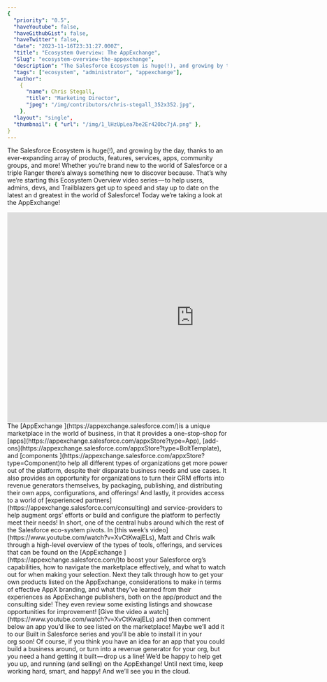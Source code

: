 ```yaml
---
{
  "priority": "0.5",
  "haveYoutube": false,
  "haveGithubGist": false,
  "haveTwitter": false,
  "date": "2023-11-16T23:31:27.000Z",
  "title": "Ecosystem Overview: The AppExchange",
  "Slug": "ecosystem-overview-the-appexchange",
  "description": "The Salesforce Ecosystem is huge(!), and growing by the day, thanks to an ever-expanding array of products, features, services, apps, community groups, and more! Whether you’re brand new to the world of Salesforce or a triple Ranger there’s always something new to discover because. That’s why we’re starting this Ecosystem Overview video series — to help users, admins, devs, and Trailblazers get up to speed and stay up to date on the latest an d greatest in the world of Salesforce!.",
  "tags": ["ecosystem", "administrator", "appexchange"],
  "author":
    {
      "name": Chris Stegall,
      "title": "Marketing Director",
      "jpeg": "/img/contributors/chris-stegall_352x352.jpg",
    },
  "layout": "single",
  "thumbnail": { "url": "/img/1_lHzUpLea7be2Er42Obc7jA.png" },
}
---
```


The Salesforce Ecosystem is huge(!), and growing by the day, thanks to an ever-expanding array of products, features, services, apps, community groups, and more! Whether you’re brand new to the world of Salesforce or a triple Ranger there’s always something new to discover because. That’s why we’re starting this Ecosystem Overview video series — to help users, admins, devs, and Trailblazers get up to speed and stay up to date on the latest an d greatest in the world of Salesforce!
Today we’re taking a look at the AppExchange!

<iframe src="https://cdn.embedly.com/widgets/media.html?src=https%3A%2F%2Fwww.youtube.com%2Fembed%2FXvCtKwajELs%3Ffeature%3Doembed&amp;display_name=YouTube&amp;url=https%3A%2F%2Fwww.youtube.com%2Fwatch%3Fv%3DXvCtKwajELs&amp;image=https%3A%2F%2Fi.ytimg.com%2Fvi%2FXvCtKwajELs%2Fhqdefault.jpg&amp;key=a19fcc184b9711e1b4764040d3dc5c07&amp;type=text%2Fhtml&amp;schema=youtube" width="854" height="480" frameborder="0" scrolling="no">[https://medium.com/media/bdf9a31c11f92fc37af316b7c3d297e6/href](https://medium.com/media/bdf9a31c11f92fc37af316b7c3d297e6/href)</iframe>The [AppExchange ](https://appexchange.salesforce.com/)is a unique marketplace in the world of business, in that it provides a one-stop-shop for [apps](https://appexchange.salesforce.com/appxStore?type=App), [add-ons](https://appexchange.salesforce.com/appxStore?type=BoltTemplate), and [components ](https://appexchange.salesforce.com/appxStore?type=Component)to help all different types of organizations get more power out of the platform, despite their disparate business needs and use cases. It also provides an opportunity for organizations to turn their CRM efforts into revenue generators themselves, by packaging, publishing, and distributing their own apps, configurations, and offerings! And lastly, it provides access to a world of [experienced partners](https://appexchange.salesforce.com/consulting) and service-providers to help augment orgs’ efforts or build and configure the platform to perfectly meet their needs!
In short, one of the central hubs around which the rest of the Salesforce eco-system pivots.
In [this week’s video](https://www.youtube.com/watch?v=XvCtKwajELs), Matt and Chris walk through a high-level overview of the types of tools, offerings, and services that can be found on the [AppExchange ](https://appexchange.salesforce.com/)to boost your Salesforce org’s capabilities, how to navigate the marketplace effectively, and what to watch out for when making your selection.
Next they talk through how to get your own products listed on the AppExchange, considerations to make in terms of effective AppX branding, and what they’ve learned from their experiences as AppExchange publishers, both on the app/product and the consulting side!
They even review some existing listings and showcase opportunities for improvement!
[Give the video a watch](https://www.youtube.com/watch?v=XvCtKwajELs) and then comment below an app you’d like to see listed on the marketplace! Maybe we’ll add it to our Built in Salesforce series and you’ll be able to install it in your org soon!
Of course, if you think you have an idea for an app that you could build a business around, or turn into a revenue generator for your org, but you need a hand getting it built — drop us a line! We’d be happy to help get you up, and running (and selling) on the AppExhange!
Until next time, keep working hard, smart, and happy!
And we’ll see you in the cloud.
